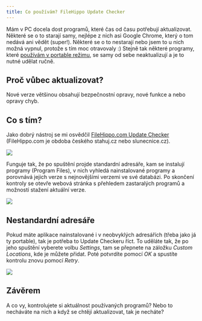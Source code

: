 ```yaml
---
title: Co používám? FileHippo Update Checker
---
```


Mám v PC docela dost programů, které čas od času potřebují aktualizovat. Některé se o to starají samy, nejlépe z nich asi Google Chrome, který o tom nedává ani vědět (super!). Některé se o to nestarají nebo jsem to u nich možná vypnul, protože s tím moc otravovaly :) Stejně tak některé programy, které [používám v portable režimu](/co-pouzivam-portable-aplikace/), se samy od sebe neaktualizují a je to nutné udělat ručně.

Proč vůbec aktualizovat?
------------------------
Nové verze většinou obsahují bezpečnostní opravy, nové funkce a nebo opravy chyb.

Co s tím?
-----------
Jako dobrý nástroj se mi osvědčil [FileHippo.com Update Checker](http://www.filehippo.com/updatechecker/) (FileHippo.com je obdoba českého stahuj.cz nebo slunecnice.cz).

![](/data/2012/2012-03-01-co-pouzivam-filehippo-update-checker/filehippo01-window.png)

Funguje tak, že po spuštění projde standardní adresáře, kam se instalují programy (Program Files), v nich vyhledá nainstalované programy a porovnává jejich verze s nejnovějšími verzemi ve své databázi. Po skončení kontroly se otevře webová stránka s přehledem zastaralých programů a možností stažení aktuální verze.

![](/data/2012/2012-03-01-co-pouzivam-filehippo-update-checker/filehippo02-report.png)

Nestandardní adresáře
-------------------------
Pokud máte aplikace nainstalované i v neobvyklých adresářích (třeba jako já ty portable), tak je potřeba to Update Checkeru říct. To uděláte tak, že po jeho spuštění vyberete volbu *Settings*, tam se přepnete na záložku *Custom Locations*, kde je můžete přidat. Poté potvrdíte pomocí *OK* a spustíte kontrolu znovu pomocí *Retry*.

![](/data/2012/2012-03-01-co-pouzivam-filehippo-update-checker/filehippo03-custom-locations.png)

Závěrem
--------

A co vy, kontrolujete si aktuálnost používaných programů? Nebo to necháváte na nich a když se chtějí aktualizovat, tak je necháte?
